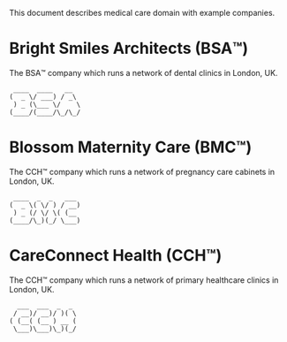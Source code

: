 This document describes medical care domain with example companies.

# Bright Smiles Architects (BSA™️)

The BSA™️ company which runs a network of dental clinics in London, UK.

```
 ____  ____   __  
(  _ \/ ___) / _\ 
 ) _ (\___ \/    \
(____/(____/\_/\_/
```

# Blossom Maternity Care (BMC™️)

The CCH™️ company which runs a network of pregnancy care cabinets in London, UK.

```
 ____  _  _   ___ 
(  _ \( \/ ) / __)
 ) _ (/ \/ \( (__ 
(____/\_)(_/ \___)
```

# CareConnect Health (CCH™️)

The CCH™️ company which runs a network of primary healthcare clinics in London, UK.

```
  ___  ___  _  _ 
 / __)/ __)/ )( \
( (__( (__ ) __ (
 \___)\___)\_)(_/
```
